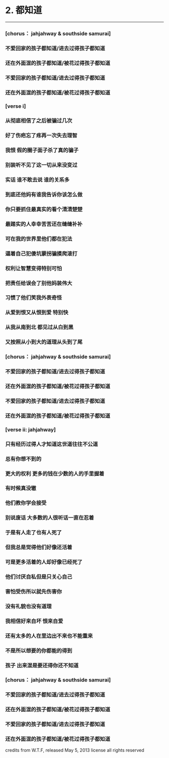 # 2. 都知道

----
### [chorus： jahjahway & southside samurai]
### 不爱回家的孩子都知道/进去过得孩子都知道
### 还在外面混的孩子都知道/被花过得孩子都知道
### 不爱回家的孩子都知道/进去过得孩子都知道
### 还在外面混的孩子都知道/被花过得孩子都知道

### [verse i]
### 从彻底相信了之后被骗过几次
### 好了伤疤忘了疼再一次失去理智
### 我恨 假的圈子面子杀了真的骗子
### 别装听不见了这一切从来没变过
### 实话 谁不敢去说 谁的关系多
### 到底还他妈有谁我告诉你该怎么做
### 你只要抓住最真实的看个清清楚楚
### 最踏实的人幸幸苦苦还在缝缝补补
### 可在我的世界里他们都在犯法
### 逼着自己犯傻坑蒙拐骗摸爬滚打
### 权利让智慧变得特别可怕
### 把责任给误会了别他妈装伟大
### 习惯了他们笑我外表奇怪
### 从爱到恨又从恨到爱 特别快
### 从我从南到北 都见过从白到黑
### 又按照从小到大的道理从头到了尾


### [chorus： jahjahway & southside samurai]
### 不爱回家的孩子都知道/进去过得孩子都知道
### 还在外面混的孩子都知道/被花过得孩子都知道
### 不爱回家的孩子都知道/进去过得孩子都知道
### 还在外面混的孩子都知道/被花过得孩子都知道


### [verse ii: jahjahway]
### 只有经历过得人才知道这世道往往不公道
### 总有你想不到的
### 更大的权利 更多的钱在少数的人的手里握着
### 有时候真没辙
### 他们教你学会接受
### 别说废话 大多数的人很听话一直在忍着
### 于是有人走了也有人死了
### 但我总是觉得他们好像还活着
### 可是更多活着的人却好像已经死了
### 他们讨厌自私但是只关心自己
### 害怕受伤所以就先伤害你
### 没有礼貌也没有道理
### 我相信好来自坏 恨来自爱
### 还有太多的人在里边出不来也不能重来
### 不是所以想要的你都能的得到
### 孩子 出来混是要还得你还不知道


### [chorus： jahjahway & southside samurai]
### 不爱回家的孩子都知道/进去过得孩子都知道
### 还在外面混的孩子都知道/被花过得孩子都知道
### 不爱回家的孩子都知道/进去过得孩子都知道
### 还在外面混的孩子都知道/被花过得孩子都知道

credits
from W​.​T​.​F, released May 5, 2013
license
all rights reserved
